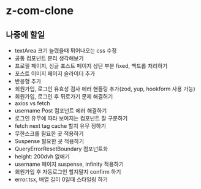 # z-com-clone

## 나중에 할일

- textArea 크기 늘렸을때 튀어나오는 css 수정
- 공통 컴포넌트 분리 생각해보기
- 프로필 페이지, 싱글 포스트 페이지 상단 부분 fixed, 백드롭 처리하기
- 포스트 이미지 페이지 슬라이더 추가
- 반응형 추가
- 회원가입, 로그인 유효성 검사 에러 핸들링 추가(zod, yup, hookform 사용 가능)
- 회원가입, 로그인 후 뒤로가기 문제 해결허기
- axios vs fetch
- username Post 컴포넌트 에러 해결하기
- 로그인 유무에 따라 보여지는 컴포넌트 잘 구분하기
- fetch next tag cache 할지 유무 정하기
- 무한스크롤 필요한 곳 적용하기
- Suspense 필요한 곳 적용하기
- QueryErrorResetBoundary 컴포넌트화
- height: 200dvh 없애기
- username 페이지 suspense, infinity 적용하기
- 회원가입 후 자동로그인 할지말지 confirm 하기
- error.tsx, 배열 길이 0일때 스타일링 하기
